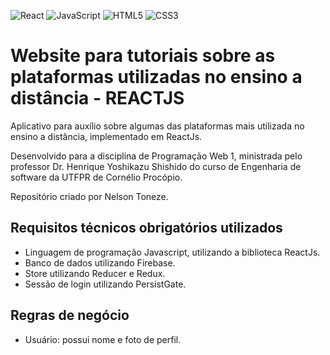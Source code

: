 ![React](https://img.shields.io/badge/react-%2320232a.svg?style=for-the-badge&logo=react&logoColor=%2361DAFB) ![JavaScript](https://img.shields.io/badge/javascript-%23323330.svg?style=for-the-badge&logo=javascript&logoColor=%23F7DF1E) ![HTML5](https://img.shields.io/badge/html5-%23E34F26.svg?style=for-the-badge&logo=html5&logoColor=white) ![CSS3](https://img.shields.io/badge/css3-%231572B6.svg?style=for-the-badge&logo=css3&logoColor=white)
# Website para tutoriais sobre as plataformas utilizadas no ensino a distância  - REACTJS
Aplicativo para auxílio sobre algumas das plataformas mais utilizada no ensino a distância, implementado em ReactJs.

Desenvolvido para a disciplina de Programação Web 1, ministrada pelo professor Dr. Henrique Yoshikazu Shishido do curso de Engenharia de software da UTFPR de Cornélio Procópio.

Repositório criado por Nelson Toneze.

## Requisitos técnicos obrigatórios utilizados
- Linguagem de programação Javascript, utilizando a biblioteca ReactJs.
- Banco de dados utilizando Firebase.
- Store utilizando Reducer e Redux.
- Sessão de login utilizando PersistGate.


## Regras de negócio

- Usuário: possui nome e foto de perfil.

